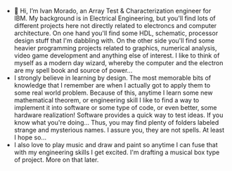 - 👋 Hi, I’m Ivan Morado, an Array Test & Characterization engineer for IBM. My background is in Electrical Engineering, but you'll find lots of different projects here not directly related to electroncs and computer architecture. On one hand you'll find some HDL, schematic, processor design stuff that I'm dabbling with. On the other side you'll find some heavier programming projects related to graphics, numerical analysis, video game development and anything else of interest. I like to think of myself as a modern day wizard, whereby the computer and the electron are my spell book and source of power...
- I strongly believe in learning by design. The most memorable bits of knowledge that I remember are when I actually got to apply them to some real world problem. Because of this, anytime I learn some new mathematical theorem, or engineering skill I like to find a way to implement it into software or some type of code, or even better, some hardware realization! Software provides a quick way to test ideas. If you know what you're doing... Thus, you may find plenty of folders labeled strange and mysterious names. I assure you, they are not spells. At least I hope so...
- I also love to play music and draw and paint so anytime I can fuse that with my engineering skills I get excited. I'm drafting a musical box type of project. More on that later. 

<!---
ivanm451/ivanm451 is a ✨ special ✨ repository because its `README.md` (this file) appears on your GitHub profile.
You can click the Preview link to take a look at your changes.
--->

